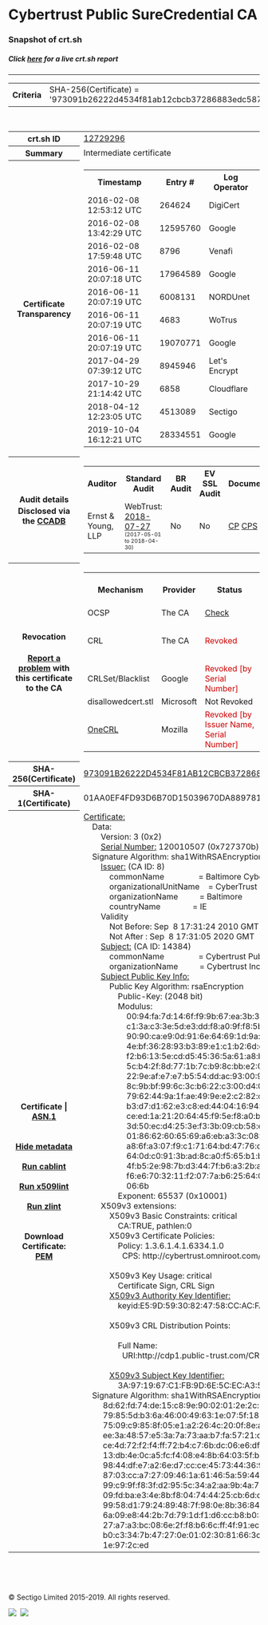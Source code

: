 # Cybertrust Public SureCredential CA
### Snapshot of crt.sh
##### Click [here](https://crt.sh/?q=973091B26222D4534F81AB12CBCB37286883EDC587E615DD37EAD4C8FC4D026D) for a live crt.sh report

---
<!DOCTYPE HTML PUBLIC "-//W3C//DTD HTML 4.0 Transitional//EN">
<HTML>

<BODY>

<TABLE>
  <TR>
    <TH class="outer">Criteria</TH>
    <TD class="outer">SHA-256(Certificate) = '973091b26222d4534f81ab12cbcb37286883edc587e615dd37ead4c8fc4d026d'</TD>
  </TR>
</TABLE>
<BR>
<TABLE>
  <TR>
    <TH class="outer">crt.sh ID</TH>
    <TD class="outer"><A href="?id=12729296">12729296</A></TD>
  </TR>
  <TR>
    <TH class="outer">Summary</TH>
    <TD class="outer">Intermediate certificate</TD>
  </TR>
  <TR>
    <TH class="outer">Certificate<BR>Transparency</TH>
    <TD class="outer">
<TABLE class="options" style="margin-left:0px">
  <TR>
    <TH>Timestamp</TH>
    <TH>Entry #</TH>
    <TH>Log Operator</TH>
    <TH>Log URL</TH>
  </TR>
  <TR>
    <TD>2016-02-08&nbsp; <FONT class="small">12:53:12 UTC</FONT></TD>
    <TD>264624</TD>
    <TD>DigiCert</TD>
    <TD>https://ct1.digicert-ct.com/log</TD>
  </TR>
  <TR>
    <TD>2016-02-08&nbsp; <FONT class="small">13:42:29 UTC</FONT></TD>
    <TD>12595760</TD>
    <TD>Google</TD>
    <TD>https://ct.googleapis.com/pilot</TD>
  </TR>
  <TR>
    <TD>2016-02-08&nbsp; <FONT class="small">17:59:48 UTC</FONT></TD>
    <TD>8796</TD>
    <TD>Venafi</TD>
    <TD>https://ctlog.api.venafi.com</TD>
  </TR>
  <TR>
    <TD>2016-06-11&nbsp; <FONT class="small">20:07:18 UTC</FONT></TD>
    <TD>17964589</TD>
    <TD>Google</TD>
    <TD>https://ct.googleapis.com/rocketeer</TD>
  </TR>
  <TR>
    <TD>2016-06-11&nbsp; <FONT class="small">20:07:19 UTC</FONT></TD>
    <TD>6008131</TD>
    <TD>NORDUnet</TD>
    <TD>https://plausible.ct.nordu.net</TD>
  </TR>
  <TR>
    <TD>2016-06-11&nbsp; <FONT class="small">20:07:19 UTC</FONT></TD>
    <TD>4683</TD>
    <TD>WoTrus</TD>
    <TD>https://ctlog.wosign.com</TD>
  </TR>
  <TR>
    <TD>2016-06-11&nbsp; <FONT class="small">20:07:19 UTC</FONT></TD>
    <TD>19070771</TD>
    <TD>Google</TD>
    <TD>https://ct.googleapis.com/aviator</TD>
  </TR>
  <TR>
    <TD>2017-04-29&nbsp; <FONT class="small">07:39:12 UTC</FONT></TD>
    <TD>8945946</TD>
    <TD>Let's Encrypt</TD>
    <TD>https://clicky.ct.letsencrypt.org</TD>
  </TR>
  <TR>
    <TD>2017-10-29&nbsp; <FONT class="small">21:14:42 UTC</FONT></TD>
    <TD>6858</TD>
    <TD>Cloudflare</TD>
    <TD>https://ct.cloudflare.com/logs/nimbus2020</TD>
  </TR>
  <TR>
    <TD>2018-04-12&nbsp; <FONT class="small">12:23:05 UTC</FONT></TD>
    <TD>4513089</TD>
    <TD>Sectigo</TD>
    <TD>https://dodo.ct.comodo.com</TD>
  </TR>
  <TR>
    <TD>2019-10-04&nbsp; <FONT class="small">16:12:21 UTC</FONT></TD>
    <TD>28334551</TD>
    <TD>Google</TD>
    <TD>https://ct.googleapis.com/logs/argon2020</TD>
  </TR>
</TABLE>
    </TD>
  </TR>
  <TR>
    <TH class="outer">Audit details<BR>
      <DIV class="small" style="padding-top:3px">Disclosed via the
        <A href="//ccadb-public.secure.force.com/mozilla/PublicAllIntermediateCerts" target="_blank">CCADB</A></DIV>
    </TH>
    <TD class="outer">
<TABLE class="options" style="margin-left:0px">
  <TR>
    <TH>Auditor</TH>
    <TH>Standard Audit</TH>
    <TH>BR Audit</TH>
    <TH>EV SSL Audit</TH>
    <TH>Documents</TH>
    <TH>CCADB</TH>
    <TH>Root Owner / Certificate</TH>
  </TR>
  <TR>
    <TD style="vertical-align:middle">Ernst & Young, LLP</TD>
    <TD>WebTrust:
      <A href="https://bug1479561.bmoattachments.org/attachment.cgi?id=8996060" target="_blank">2018-07-27</A>
      <BR><FONT style="font-size:8pt">(2017-05-01 to 2018-04-30)</FONT></TD>
    <TD>No    <TD>No    <TD>
      <A href="https://secure.omniroot.com/repository/" target="blank">CP</A>
      <A href="https://secure.omniroot.com/repository/" target="blank">CPS</A>
    </TD>
    <TD><A href="//ccadb.force.com/001o000000dOczSAAS" target="_blank">001o000000dOczSAAS</A></TD>
    <TD><A href="/?id=76">DigiCert</A></TD>
  </TR>
</TABLE>
    </TD>
  </TR>
  <TR>
    <TH class="outer">Revocation<BR><BR>
      <DIV class="small" style="padding-top:3px"><A href="?id=12729296&opt=problemreporting">Report a problem</A> with<BR>this certificate to the CA</DIV></TH>
    <TD class="outer">
      <TABLE class="options" style="margin-left:0px">
        <TR>
          <TH>Mechanism</TH>
          <TH>Provider</TH>
          <TH>Status</TH>
          <TH>Revocation Date</TH>
          <TH>Last Observed in CRL</TH>
          <TH>Last Checked <SPAN style="color:#CC0000;vertical-align:middle;font-size:70%;font-weight:normal">(Error)</SPAN></TH>
        </TR>
        <TR>
          <TD>OCSP</TD>
          <TD>The CA</TD>
          <TD><A href="?id=12729296&opt=ocsp">Check</A></TD>
          <TD><SPAN style="color:#888888">?</SPAN></TD>
          <TD><SPAN style="color:#888888">n/a</SPAN></TD>
          <TD><SPAN style="color:#888888">?</SPAN></TD>
        </TR>
        <TR>
          <TD>CRL</TD>
          <TD>The CA</TD>
          <TD><SPAN style="color:#CC0000">Revoked</SPAN></TD><TD>2019-07-26&nbsp; <FONT class="small">17:26:35 UTC</FONT></TD><TD>2019-11-27&nbsp; <FONT class="small">00:33:19 UTC</FONT></TD><TD>2019-12-04&nbsp; <FONT class="small">20:05:09 UTC</FONT></TD>
        </TR>
        <TR>
          <TD>CRLSet/Blacklist</TD>
          <TD>Google</TD>
          <TD><SPAN style="color:#CC0000">Revoked [by Serial Number]</SPAN></TD>
          <TD><SPAN style="color:#888888">n/a</SPAN></TD>
          <TD><SPAN style="color:#888888">n/a</SPAN></TD>
          <TD><SPAN style="color:#888888">n/a</SPAN></TD>
        </TR>
        <TR>
          <TD>disallowedcert.stl</TD>
          <TD>Microsoft</TD>
          <TD>Not Revoked</TD>
          <TD><SPAN style="color:#888888">n/a</SPAN></TD>
          <TD><SPAN style="color:#888888">n/a</SPAN></TD>
          <TD><SPAN style="color:#888888">n/a</SPAN></TD>
        </TR>
        <TR>
          <TD><A href="/mozilla-onecrl" target="_blank">OneCRL</A></TD>
          <TD>Mozilla</TD>
          <TD><SPAN style="color:#CC0000">Revoked [by Issuer Name, Serial Number]</SPAN></TD><TD><SPAN style="color:#888888">Unknown</SPAN></TD>
          <TD><SPAN style="color:#888888">n/a</SPAN></TD>
          <TD><SPAN style="color:#888888">n/a</SPAN></TD>
        </TR>
      </TABLE>
    </TD>
  </TR>
  <TR>
    <TH class="outer">SHA-256(Certificate)</TH>
    <TD class="outer"><A href="//censys.io/certificates/973091b26222d4534f81ab12cbcb37286883edc587e615dd37ead4c8fc4d026d">973091B26222D4534F81AB12CBCB37286883EDC587E615DD37EAD4C8FC4D026D</A></TD>
  </TR>
  <TR>
    <TH class="outer">SHA-1(Certificate)</TH>
    <TD class="outer">01AA0EF4FD93D6B70D15039670DA889781F78487</TD>
  </TR>
  <TR>
    <TH class="outer">Certificate | <A href="?asn1=12729296">ASN.1</A>
      <SPAN class="small"><BR>
      <BR><BR><A href="?id=12729296&opt=nometadata">Hide metadata</A>
      <BR><BR><A href="?id=12729296&opt=cablint">Run cablint</A>
      <BR><BR><A href="?id=12729296&opt=x509lint">Run x509lint</A>
      <BR><BR><A href="?id=12729296&opt=zlint">Run zlint</A>
      <BR><BR><BR>Download Certificate: <A href="?d=12729296">PEM</A>
      </SPAN>
    </TH>
    <TD class="text"><A href="?d=12729296">Certificate:</A><BR>&nbsp;&nbsp;&nbsp;&nbsp;Data:<BR>&nbsp;&nbsp;&nbsp;&nbsp;&nbsp;&nbsp;&nbsp;&nbsp;Version:&nbsp;3&nbsp;(0x2)<BR>&nbsp;&nbsp;&nbsp;&nbsp;&nbsp;&nbsp;&nbsp;&nbsp;<A href="?serial=0727370b">Serial&nbsp;Number:</A>&nbsp;120010507&nbsp;(0x727370b)<BR>&nbsp;&nbsp;&nbsp;&nbsp;Signature&nbsp;Algorithm:&nbsp;sha1WithRSAEncryption<BR>&nbsp;&nbsp;&nbsp;&nbsp;&nbsp;&nbsp;&nbsp;&nbsp;<A href="?caid=8">Issuer:</A> <SPAN class="small">(CA ID: 8)</SPAN><BR>&nbsp;&nbsp;&nbsp;&nbsp;&nbsp;&nbsp;&nbsp;&nbsp;&nbsp;&nbsp;&nbsp;&nbsp;commonName&nbsp;&nbsp;&nbsp;&nbsp;&nbsp;&nbsp;&nbsp;&nbsp;&nbsp;&nbsp;&nbsp;&nbsp;&nbsp;&nbsp;&nbsp;&nbsp;=&nbsp;Baltimore&nbsp;CyberTrust&nbsp;Root<BR>&nbsp;&nbsp;&nbsp;&nbsp;&nbsp;&nbsp;&nbsp;&nbsp;&nbsp;&nbsp;&nbsp;&nbsp;organizationalUnitName&nbsp;&nbsp;&nbsp;&nbsp;=&nbsp;CyberTrust<BR>&nbsp;&nbsp;&nbsp;&nbsp;&nbsp;&nbsp;&nbsp;&nbsp;&nbsp;&nbsp;&nbsp;&nbsp;organizationName&nbsp;&nbsp;&nbsp;&nbsp;&nbsp;&nbsp;&nbsp;&nbsp;&nbsp;&nbsp;=&nbsp;Baltimore<BR>&nbsp;&nbsp;&nbsp;&nbsp;&nbsp;&nbsp;&nbsp;&nbsp;&nbsp;&nbsp;&nbsp;&nbsp;countryName&nbsp;&nbsp;&nbsp;&nbsp;&nbsp;&nbsp;&nbsp;&nbsp;&nbsp;&nbsp;&nbsp;&nbsp;&nbsp;&nbsp;&nbsp;=&nbsp;IE<BR>&nbsp;&nbsp;&nbsp;&nbsp;&nbsp;&nbsp;&nbsp;&nbsp;Validity<BR>&nbsp;&nbsp;&nbsp;&nbsp;&nbsp;&nbsp;&nbsp;&nbsp;&nbsp;&nbsp;&nbsp;&nbsp;Not&nbsp;Before:&nbsp;Sep&nbsp;&nbsp;8&nbsp;17:31:24&nbsp;2010&nbsp;GMT<BR>&nbsp;&nbsp;&nbsp;&nbsp;&nbsp;&nbsp;&nbsp;&nbsp;&nbsp;&nbsp;&nbsp;&nbsp;Not&nbsp;After&nbsp;:&nbsp;Sep&nbsp;&nbsp;8&nbsp;17:31:05&nbsp;2020&nbsp;GMT<BR>&nbsp;&nbsp;&nbsp;&nbsp;&nbsp;&nbsp;&nbsp;&nbsp;<A href="?caid=14384">Subject:</A> <SPAN class="small">(CA ID: 14384)</SPAN><BR>&nbsp;&nbsp;&nbsp;&nbsp;&nbsp;&nbsp;&nbsp;&nbsp;&nbsp;&nbsp;&nbsp;&nbsp;commonName&nbsp;&nbsp;&nbsp;&nbsp;&nbsp;&nbsp;&nbsp;&nbsp;&nbsp;&nbsp;&nbsp;&nbsp;&nbsp;&nbsp;&nbsp;&nbsp;=&nbsp;Cybertrust&nbsp;Public&nbsp;SureCredential&nbsp;CA<BR>&nbsp;&nbsp;&nbsp;&nbsp;&nbsp;&nbsp;&nbsp;&nbsp;&nbsp;&nbsp;&nbsp;&nbsp;organizationName&nbsp;&nbsp;&nbsp;&nbsp;&nbsp;&nbsp;&nbsp;&nbsp;&nbsp;&nbsp;=&nbsp;Cybertrust&nbsp;Inc<BR>&nbsp;&nbsp;&nbsp;&nbsp;&nbsp;&nbsp;&nbsp;&nbsp;<A href="?spkisha256=c6c2eb597c63c8578cacc5659e0109e888374920dc9c22d5abceb8c28908797e">Subject&nbsp;Public&nbsp;Key&nbsp;Info:</A><BR>&nbsp;&nbsp;&nbsp;&nbsp;&nbsp;&nbsp;&nbsp;&nbsp;&nbsp;&nbsp;&nbsp;&nbsp;Public&nbsp;Key&nbsp;Algorithm:&nbsp;rsaEncryption<BR>&nbsp;&nbsp;&nbsp;&nbsp;&nbsp;&nbsp;&nbsp;&nbsp;&nbsp;&nbsp;&nbsp;&nbsp;&nbsp;&nbsp;&nbsp;&nbsp;Public-Key:&nbsp;(2048&nbsp;bit)<BR>&nbsp;&nbsp;&nbsp;&nbsp;&nbsp;&nbsp;&nbsp;&nbsp;&nbsp;&nbsp;&nbsp;&nbsp;&nbsp;&nbsp;&nbsp;&nbsp;Modulus:<BR>&nbsp;&nbsp;&nbsp;&nbsp;&nbsp;&nbsp;&nbsp;&nbsp;&nbsp;&nbsp;&nbsp;&nbsp;&nbsp;&nbsp;&nbsp;&nbsp;&nbsp;&nbsp;&nbsp;&nbsp;00:94:fa:7d:14:6f:f9:9b:67:ea:3b:39:37:47:64:<BR>&nbsp;&nbsp;&nbsp;&nbsp;&nbsp;&nbsp;&nbsp;&nbsp;&nbsp;&nbsp;&nbsp;&nbsp;&nbsp;&nbsp;&nbsp;&nbsp;&nbsp;&nbsp;&nbsp;&nbsp;c1:3a:c3:3e:5d:e3:dd:f8:a0:9f:f8:5b:03:68:82:<BR>&nbsp;&nbsp;&nbsp;&nbsp;&nbsp;&nbsp;&nbsp;&nbsp;&nbsp;&nbsp;&nbsp;&nbsp;&nbsp;&nbsp;&nbsp;&nbsp;&nbsp;&nbsp;&nbsp;&nbsp;90:90:ca:e9:0d:91:6e:64:69:1d:9a:3e:fd:59:f0:<BR>&nbsp;&nbsp;&nbsp;&nbsp;&nbsp;&nbsp;&nbsp;&nbsp;&nbsp;&nbsp;&nbsp;&nbsp;&nbsp;&nbsp;&nbsp;&nbsp;&nbsp;&nbsp;&nbsp;&nbsp;4e:bf:36:28:93:b3:89:e1:c1:b2:6d:c9:f6:17:f5:<BR>&nbsp;&nbsp;&nbsp;&nbsp;&nbsp;&nbsp;&nbsp;&nbsp;&nbsp;&nbsp;&nbsp;&nbsp;&nbsp;&nbsp;&nbsp;&nbsp;&nbsp;&nbsp;&nbsp;&nbsp;f2:b6:13:5e:cd:d5:45:36:5a:61:a8:b5:8a:4c:82:<BR>&nbsp;&nbsp;&nbsp;&nbsp;&nbsp;&nbsp;&nbsp;&nbsp;&nbsp;&nbsp;&nbsp;&nbsp;&nbsp;&nbsp;&nbsp;&nbsp;&nbsp;&nbsp;&nbsp;&nbsp;5c:b4:2f:8d:77:1b:7c:b9:8c:bb:e2:03:b9:e2:27:<BR>&nbsp;&nbsp;&nbsp;&nbsp;&nbsp;&nbsp;&nbsp;&nbsp;&nbsp;&nbsp;&nbsp;&nbsp;&nbsp;&nbsp;&nbsp;&nbsp;&nbsp;&nbsp;&nbsp;&nbsp;22:9e:af:e7:e7:b5:54:dd:ac:93:00:90:3e:8c:fd:<BR>&nbsp;&nbsp;&nbsp;&nbsp;&nbsp;&nbsp;&nbsp;&nbsp;&nbsp;&nbsp;&nbsp;&nbsp;&nbsp;&nbsp;&nbsp;&nbsp;&nbsp;&nbsp;&nbsp;&nbsp;8c:9b:bf:99:6c:3c:b6:22:c3:00:d4:07:f7:06:a9:<BR>&nbsp;&nbsp;&nbsp;&nbsp;&nbsp;&nbsp;&nbsp;&nbsp;&nbsp;&nbsp;&nbsp;&nbsp;&nbsp;&nbsp;&nbsp;&nbsp;&nbsp;&nbsp;&nbsp;&nbsp;79:62:44:9a:1f:ae:49:9e:e2:c2:82:c0:34:78:a5:<BR>&nbsp;&nbsp;&nbsp;&nbsp;&nbsp;&nbsp;&nbsp;&nbsp;&nbsp;&nbsp;&nbsp;&nbsp;&nbsp;&nbsp;&nbsp;&nbsp;&nbsp;&nbsp;&nbsp;&nbsp;b3:d7:d1:62:e3:c8:ed:44:04:16:94:64:1b:a6:6c:<BR>&nbsp;&nbsp;&nbsp;&nbsp;&nbsp;&nbsp;&nbsp;&nbsp;&nbsp;&nbsp;&nbsp;&nbsp;&nbsp;&nbsp;&nbsp;&nbsp;&nbsp;&nbsp;&nbsp;&nbsp;ce:ed:1a:21:20:64:45:f9:5e:f8:a0:bd:d9:58:56:<BR>&nbsp;&nbsp;&nbsp;&nbsp;&nbsp;&nbsp;&nbsp;&nbsp;&nbsp;&nbsp;&nbsp;&nbsp;&nbsp;&nbsp;&nbsp;&nbsp;&nbsp;&nbsp;&nbsp;&nbsp;3d:50:ec:d4:25:3e:f3:3b:09:cb:58:e0:03:14:9e:<BR>&nbsp;&nbsp;&nbsp;&nbsp;&nbsp;&nbsp;&nbsp;&nbsp;&nbsp;&nbsp;&nbsp;&nbsp;&nbsp;&nbsp;&nbsp;&nbsp;&nbsp;&nbsp;&nbsp;&nbsp;01:86:62:60:65:69:a6:eb:a3:3c:08:84:9c:70:62:<BR>&nbsp;&nbsp;&nbsp;&nbsp;&nbsp;&nbsp;&nbsp;&nbsp;&nbsp;&nbsp;&nbsp;&nbsp;&nbsp;&nbsp;&nbsp;&nbsp;&nbsp;&nbsp;&nbsp;&nbsp;a8:6f:a3:07:f9:c1:71:64:bd:47:76:da:0f:2a:bf:<BR>&nbsp;&nbsp;&nbsp;&nbsp;&nbsp;&nbsp;&nbsp;&nbsp;&nbsp;&nbsp;&nbsp;&nbsp;&nbsp;&nbsp;&nbsp;&nbsp;&nbsp;&nbsp;&nbsp;&nbsp;64:0d:c0:91:3b:ad:8c:a0:f5:65:b1:be:d1:8a:09:<BR>&nbsp;&nbsp;&nbsp;&nbsp;&nbsp;&nbsp;&nbsp;&nbsp;&nbsp;&nbsp;&nbsp;&nbsp;&nbsp;&nbsp;&nbsp;&nbsp;&nbsp;&nbsp;&nbsp;&nbsp;4f:b5:2e:98:7b:d3:44:7f:b6:a3:2b:a2:09:e8:d5:<BR>&nbsp;&nbsp;&nbsp;&nbsp;&nbsp;&nbsp;&nbsp;&nbsp;&nbsp;&nbsp;&nbsp;&nbsp;&nbsp;&nbsp;&nbsp;&nbsp;&nbsp;&nbsp;&nbsp;&nbsp;f6:e6:70:32:11:f2:07:7a:b6:25:64:0a:b8:24:33:<BR>&nbsp;&nbsp;&nbsp;&nbsp;&nbsp;&nbsp;&nbsp;&nbsp;&nbsp;&nbsp;&nbsp;&nbsp;&nbsp;&nbsp;&nbsp;&nbsp;&nbsp;&nbsp;&nbsp;&nbsp;06:6b<BR>&nbsp;&nbsp;&nbsp;&nbsp;&nbsp;&nbsp;&nbsp;&nbsp;&nbsp;&nbsp;&nbsp;&nbsp;&nbsp;&nbsp;&nbsp;&nbsp;Exponent:&nbsp;65537&nbsp;(0x10001)<BR>&nbsp;&nbsp;&nbsp;&nbsp;&nbsp;&nbsp;&nbsp;&nbsp;X509v3&nbsp;extensions:<BR>&nbsp;&nbsp;&nbsp;&nbsp;&nbsp;&nbsp;&nbsp;&nbsp;&nbsp;&nbsp;&nbsp;&nbsp;X509v3&nbsp;Basic&nbsp;Constraints:&nbsp;critical<BR>&nbsp;&nbsp;&nbsp;&nbsp;&nbsp;&nbsp;&nbsp;&nbsp;&nbsp;&nbsp;&nbsp;&nbsp;&nbsp;&nbsp;&nbsp;&nbsp;CA:TRUE,&nbsp;pathlen:0<BR>&nbsp;&nbsp;&nbsp;&nbsp;&nbsp;&nbsp;&nbsp;&nbsp;&nbsp;&nbsp;&nbsp;&nbsp;X509v3&nbsp;Certificate&nbsp;Policies:&nbsp;<BR>&nbsp;&nbsp;&nbsp;&nbsp;&nbsp;&nbsp;&nbsp;&nbsp;&nbsp;&nbsp;&nbsp;&nbsp;&nbsp;&nbsp;&nbsp;&nbsp;Policy:&nbsp;1.3.6.1.4.1.6334.1.0<BR>&nbsp;&nbsp;&nbsp;&nbsp;&nbsp;&nbsp;&nbsp;&nbsp;&nbsp;&nbsp;&nbsp;&nbsp;&nbsp;&nbsp;&nbsp;&nbsp;&nbsp;&nbsp;CPS:&nbsp;http://cybertrust.omniroot.com/repository<BR><BR>&nbsp;&nbsp;&nbsp;&nbsp;&nbsp;&nbsp;&nbsp;&nbsp;&nbsp;&nbsp;&nbsp;&nbsp;X509v3&nbsp;Key&nbsp;Usage:&nbsp;critical<BR>&nbsp;&nbsp;&nbsp;&nbsp;&nbsp;&nbsp;&nbsp;&nbsp;&nbsp;&nbsp;&nbsp;&nbsp;&nbsp;&nbsp;&nbsp;&nbsp;Certificate&nbsp;Sign,&nbsp;CRL&nbsp;Sign<BR>&nbsp;&nbsp;&nbsp;&nbsp;&nbsp;&nbsp;&nbsp;&nbsp;&nbsp;&nbsp;&nbsp;&nbsp;<A href="?ski=e59d5930824758ccacfa085436867b3ab5044df0">X509v3&nbsp;Authority&nbsp;Key&nbsp;Identifier:</A><BR>&nbsp;&nbsp;&nbsp;&nbsp;&nbsp;&nbsp;&nbsp;&nbsp;&nbsp;&nbsp;&nbsp;&nbsp;&nbsp;&nbsp;&nbsp;&nbsp;keyid:E5:9D:59:30:82:47:58:CC:AC:FA:08:54:36:86:7B:3A:B5:04:4D:F0<BR><BR>&nbsp;&nbsp;&nbsp;&nbsp;&nbsp;&nbsp;&nbsp;&nbsp;&nbsp;&nbsp;&nbsp;&nbsp;X509v3&nbsp;CRL&nbsp;Distribution&nbsp;Points:&nbsp;<BR><BR>&nbsp;&nbsp;&nbsp;&nbsp;&nbsp;&nbsp;&nbsp;&nbsp;&nbsp;&nbsp;&nbsp;&nbsp;&nbsp;&nbsp;&nbsp;&nbsp;Full&nbsp;Name:<BR>&nbsp;&nbsp;&nbsp;&nbsp;&nbsp;&nbsp;&nbsp;&nbsp;&nbsp;&nbsp;&nbsp;&nbsp;&nbsp;&nbsp;&nbsp;&nbsp;&nbsp;&nbsp;URI:http://cdp1.public-trust.com/CRL/Omniroot2025.crl<BR><BR>&nbsp;&nbsp;&nbsp;&nbsp;&nbsp;&nbsp;&nbsp;&nbsp;&nbsp;&nbsp;&nbsp;&nbsp;<A href="?ski=3a971967c1fb9d6e5ceca35c4cf4f40aa622b52b">X509v3&nbsp;Subject&nbsp;Key&nbsp;Identifier:</A><BR>&nbsp;&nbsp;&nbsp;&nbsp;&nbsp;&nbsp;&nbsp;&nbsp;&nbsp;&nbsp;&nbsp;&nbsp;&nbsp;&nbsp;&nbsp;&nbsp;3A:97:19:67:C1:FB:9D:6E:5C:EC:A3:5C:4C:F4:F4:0A:A6:22:B5:2B<BR>&nbsp;&nbsp;&nbsp;&nbsp;Signature&nbsp;Algorithm:&nbsp;sha1WithRSAEncryption<BR>&nbsp;&nbsp;&nbsp;&nbsp;&nbsp;&nbsp;&nbsp;&nbsp;&nbsp;8d:62:fd:74:de:15:c8:9e:90:02:01:2e:2c:4e:e1:6d:e3:13:<BR>&nbsp;&nbsp;&nbsp;&nbsp;&nbsp;&nbsp;&nbsp;&nbsp;&nbsp;79:85:5d:b3:6a:46:00:49:63:1e:07:5f:18:4f:24:82:52:04:<BR>&nbsp;&nbsp;&nbsp;&nbsp;&nbsp;&nbsp;&nbsp;&nbsp;&nbsp;75:09:c9:85:8f:05:e1:a2:26:4c:20:0f:8e:a5:a7:10:42:ab:<BR>&nbsp;&nbsp;&nbsp;&nbsp;&nbsp;&nbsp;&nbsp;&nbsp;&nbsp;ee:3a:48:57:e5:3a:7a:73:aa:b7:fa:57:21:c0:9f:0b:e5:f2:<BR>&nbsp;&nbsp;&nbsp;&nbsp;&nbsp;&nbsp;&nbsp;&nbsp;&nbsp;ce:4d:72:f2:f4:ff:72:b4:c7:6b:dc:06:e6:df:c7:52:6e:ac:<BR>&nbsp;&nbsp;&nbsp;&nbsp;&nbsp;&nbsp;&nbsp;&nbsp;&nbsp;13:db:4e:0c:a5:fc:f4:08:e4:8b:64:03:5f:be:2d:ae:e7:92:<BR>&nbsp;&nbsp;&nbsp;&nbsp;&nbsp;&nbsp;&nbsp;&nbsp;&nbsp;98:44:df:e7:a2:6e:d7:cc:ce:45:73:44:36:99:f6:85:e4:41:<BR>&nbsp;&nbsp;&nbsp;&nbsp;&nbsp;&nbsp;&nbsp;&nbsp;&nbsp;87:03:cc:a7:27:09:46:1a:61:46:5a:59:44:b7:f3:cf:16:db:<BR>&nbsp;&nbsp;&nbsp;&nbsp;&nbsp;&nbsp;&nbsp;&nbsp;&nbsp;99:c9:9f:f8:3f:d2:95:5c:34:a2:aa:9b:4a:70:e3:87:9a:6a:<BR>&nbsp;&nbsp;&nbsp;&nbsp;&nbsp;&nbsp;&nbsp;&nbsp;&nbsp;09:fd:ba:e3:4e:8b:f8:04:74:44:25:cb:6d:d8:c1:ac:3c:91:<BR>&nbsp;&nbsp;&nbsp;&nbsp;&nbsp;&nbsp;&nbsp;&nbsp;&nbsp;99:58:d1:79:24:89:48:7f:98:0e:8b:36:84:af:3c:92:1f:27:<BR>&nbsp;&nbsp;&nbsp;&nbsp;&nbsp;&nbsp;&nbsp;&nbsp;&nbsp;6a:09:e8:44:2b:7d:79:1d:f1:d6:cc:b8:b0:32:b2:31:1e:f4:<BR>&nbsp;&nbsp;&nbsp;&nbsp;&nbsp;&nbsp;&nbsp;&nbsp;&nbsp;27:a7:a3:bc:08:6e:2f:f8:b6:6c:ff:4f:91:ec:42:eb:a9:31:<BR>&nbsp;&nbsp;&nbsp;&nbsp;&nbsp;&nbsp;&nbsp;&nbsp;&nbsp;b0:c3:34:7b:47:27:0e:01:02:30:81:66:3c:7f:7b:a6:85:1e:<BR>&nbsp;&nbsp;&nbsp;&nbsp;&nbsp;&nbsp;&nbsp;&nbsp;&nbsp;1e:97:2c:ed<BR>    </TD>
  </TR>
</TABLE>

  <BR><BR><BR>

  <P class="copyright">&copy; Sectigo Limited 2015-2019. All rights reserved.</P>
  <DIV>
    <A href="https://sectigo.com/"><IMG src="/sectigo_s.png"></A>
    &nbsp;<A href="https://github.com/crtsh"><IMG src="/GitHub-Mark-32px.png"></A>
  </DIV>
</BODY>
</HTML>
